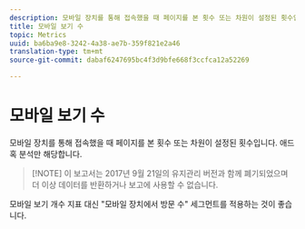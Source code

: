 ```yaml
---
description: 모바일 장치를 통해 접속했을 때 페이지를 본 횟수 또는 차원이 설정된 횟수입니다. 애드혹 분석만 해당합니다.
title: 모바일 보기 수
topic: Metrics
uuid: ba6ba9e8-3242-4a38-ae7b-359f821e2a46
translation-type: tm+mt
source-git-commit: dabaf6247695bc4f3d9bfe668f3ccfca12a52269

---
```



# 모바일 보기 수

모바일 장치를 통해 접속했을 때 페이지를 본 횟수 또는 차원이 설정된 횟수입니다. 애드혹 분석만 해당합니다.

>[!NOTE] 이 보고서는 2017년 9월 21일의 유지관리 버전과 함께 폐기되었으며 더 이상 데이터를 반환하거나 보고에 사용할 수 없습니다.

모바일 보기 개수 지표 대신 &quot;모바일 장치에서 방문 수&quot; 세그먼트를 적용하는 것이 좋습니다.
